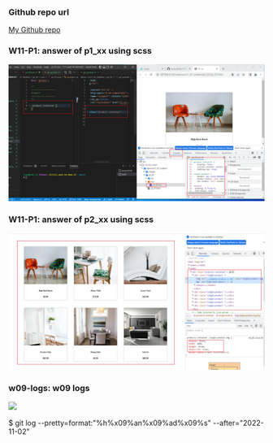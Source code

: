 ### Github repo url

[My Github repo](https://github.com/vicwu0209/1111.sweb.1N-demo.87-.git)

### W11-P1: answer of p1_xx using scss

![](w11-p2.png)

### W11-P1: answer of p2_xx using scss

![](w11-p3.png)

### w09-logs: w09 logs

![](w09-logs.png)

$ git log --pretty=format:"%h%x09%an%x09%ad%x09%s" --after="2022-11-02"
